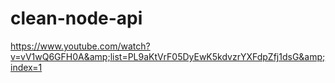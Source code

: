 # clean-node-api
https://www.youtube.com/watch?v=vV1wQ6GFH0A&amp;list=PL9aKtVrF05DyEwK5kdvzrYXFdpZfj1dsG&amp;index=1
